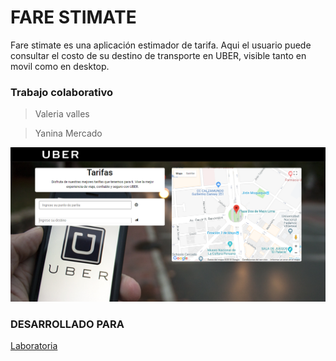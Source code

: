 # FARE STIMATE 

Fare stimate es una aplicación  estimador de tarifa. Aqui el usuario puede consultar el costo de su destino de transporte en UBER, visible tanto en movil como en desktop.

### Trabajo colaborativo
> Valeria valles

> Yanina Mercado

![tarifa](public/assets/images/vista.PNG)

### DESARROLLADO PARA

[Laboratoria](http://laboratoria.la)